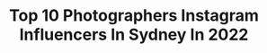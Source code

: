 ---
title: Top 10 Photographers Instagram Influencers In Sydney In 2022
description: >-
  Find top photographers Instagram influencers in Sydney in 2022. Most popular hashtags: #tlpicks #seeaustralia #voyaged.
platform: Instagram
hits: 162
text_top: Identify the best Instagram accounts on inBeat.
text_bottom: Our platform aggregates 162 Instagram influencers like this in Sydney, Australia for you to contact.
profiles:
  - username: "nicolebentleyphoto"
    fullname: >-
      Nicole Bentley
    bio: >-
      Photographer. Sydney. All photos ©. Represented by M.A.P Sydney
    location: "Australia"
    followers: 19480
    engagement: 449
    commentsToLikes: 0.022976
    id: ck13bny9uwbqc0i1972kldllz
    verified: false
    hashtags: "#aussiebrand, #peace, #newlook, #salom"
  - username: "benm_photo"
    fullname: >-
      Benjamin Patrick
    bio: >-
      photographer- Sydney, Gold Coast, Bali DM for rates and bookings 📍syd
    location: "Australia"
    followers: 32094
    engagement: 119
    commentsToLikes: 0.015796
    id: ck5hkl5fbimcl0i11s84ybc9j
    verified: false
    hashtags: ""
  - username: "amymercer.photos"
    fullname: >-
      Amy Mercer
    bio: >-
      𝙶𝚛𝚎𝚊𝚝 𝚝𝚑𝚒𝚗𝚐𝚜 𝚗𝚎𝚟𝚎𝚛 𝚌𝚊𝚖𝚎 𝚏𝚛𝚘𝚖 𝚌𝚘𝚖𝚏𝚘𝚛𝚝 𝚣𝚘𝚗𝚎𝚜 ☽ | Nature Photographer | Sydney, Australia | ♡ Giveaway at 7K ♡ WEBSITE LIVE! SHOP NOW!☟
    location: "Australia"
    followers: 6569
    engagement: 884
    commentsToLikes: 0.097198
    id: ck15ttuc1jvao0i19er3hfgmj
    verified: false
    hashtags: "#ausgeo, #dronemperors, #beachlife, #ausphotomag"
  - username: "oli.coulthard"
    fullname: >-
      DOP // Photographer Sydney Aus
    bio: >-
      Taking bookings - info@olicoulthard.co Automotive /\ Lifestyle /\ Fashion
    location: "Australia"
    followers: 21009
    engagement: 462
    commentsToLikes: 0.026142
    id: ck0vwypycw91x0i1935bvnuys
    verified: false
    hashtags: "#getcreativewithporsche, #mercedesbenzau, #mbmoments, #mercedesbenz"
  - username: "jenwijayaphotography"
    fullname: >-
      Jen Wijaya 📷
    bio: >-
      Fashion & Beauty Photographer 📍Sydney / Canberra Other work: @jenniferchanphoto
    location: "Australia"
    followers: 7616
    engagement: 300
    commentsToLikes: 0.083688
    id: ck0tw5jree44x0i193fi9zgsy
    verified: false
    hashtags: ""
  - username: "katarinacvetko"
    fullname: >-
      KAT
    bio: >-
      Full Time Raver / Part Time Photographer 📍 Sydney, AUS
    location: "Australia"
    followers: 24953
    engagement: 915
    commentsToLikes: 0.018953
    id: ck5hefxf2sp9j0i116uorcgs6
    verified: false
    hashtags: "#epik, #kooutdoor, #dreamfieldsmexico, #lasers"
  - username: "issydphoto"
    fullname: >-
      Isabella  ✨
    bio: >-
      🐠 Ocean lover 📸 Aerial and land photographer 📍 Sydney to Gold Coast Prints available 👇
    location: "Australia"
    followers: 21627
    engagement: 522
    commentsToLikes: 0.048156
    id: ck1394nelji4b0i19bx6t1ipo
    verified: false
    hashtags: "#destinationgoldcoast, #manfrotto, #featuremeteds, #currumbin"
  - username: "droneinspo"
    fullname: >-
      𝐃𝐑𝐎𝐍𝐄𝐈𝐍𝐒𝐏𝐎 | Australia 🚁
    bio: >-
      Matt 🙋🏼‍♂️ Adventure & Lifestyle Photographer From @Sydney, Australia Get in touch ⤵ ✉︎ droneinspo@gmail.com
    location: "Australia"
    followers: 11028
    engagement: 457
    commentsToLikes: 0.109937
    id: ck0vwjbj7u38g0i19klol3598
    verified: false
    hashtags: "#9gag, #drone, #balilife, #nakedplanet"
  - username: "demas"
    fullname: >-
      Demas Rusli
    bio: >-
      Photographer/Designer - Sydney, AU 📮 hello@demasrusli.com 👥 @529podcast @globalnightsquad 👇🏻 Youtube: How to Create a CINEMAGRAPH
    location: "Australia"
    followers: 368554
    engagement: 362
    commentsToLikes: 0.025239
    id: ck0tuggnm71p40i1930x0og6o
    verified: true
    hashtags: "#eclectic, #agameoftones, #streets, #designboom"
  - username: "leontydelighet"
    fullname: >-
      Leon Chen
    bio: >-
      Photographer in SYDNEY, AUSTRALIA📍 info@leonchenphoto.com
    location: "Australia"
    followers: 29635
    engagement: 198
    commentsToLikes: 0.021057
    id: ck6trbkf9y1g80j71zru5x61j
    verified: false
    hashtags: "#distillery, #imaginarymagnitude, #gominimalmag, #portbox"
---